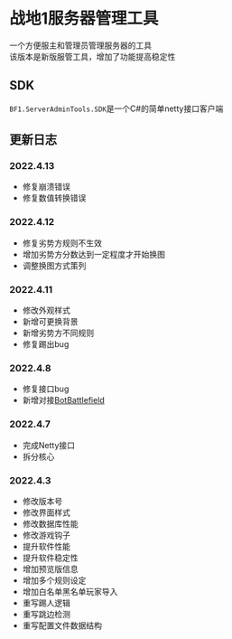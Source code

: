 # 战地1服务器管理工具

一个方便服主和管理员管理服务器的工具  
该版本是新版服管工具，增加了功能提高稳定性

## SDK
`BF1.ServerAdminTools.SDK`是一个C#的简单netty接口客户端

## 更新日志
### 2022.4.13
- 修复崩溃错误
- 修复数值转换错误

### 2022.4.12
- 修复劣势方规则不生效
- 增加劣势方分数达到一定程度才开始换图
- 调整换图方式策列

### 2022.4.11
- 修改外观样式
- 新增可更换背景
- 新增劣势方不同规则
- 修复踢出bug

### 2022.4.8
- 修复接口bug
- 新增对接[BotBattlefield](https://github.com/Coloryr/BotBattlefield)

### 2022.4.7
- 完成Netty接口
- 拆分核心

### 2022.4.3
- 修改版本号
- 修改界面样式
- 修改数据库性能
- 修改游戏钩子
- 提升软件性能
- 提升软件稳定性
- 增加预览版信息
- 增加多个规则设定
- 增加白名单黑名单玩家导入
- 重写踢人逻辑
- 重写跳边检测
- 重写配置文件数据结构
